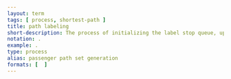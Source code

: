 ```yaml
---
layout: term
tags: [ process, shortest-path ]
title: path labeling
short-description: The process of initializing the label stop queue, updating, and then finalizing the stop states.  The origin or destination state now has a label that has a cost that encapsulates the costs of all the trip links and transfers, but with inaccuracies regarding the timing of the non-transit links, which must be updated using path enumeration.
notation: .
example: .
type: process
alias: passenger path set generation
formats: [  ]
---
```

